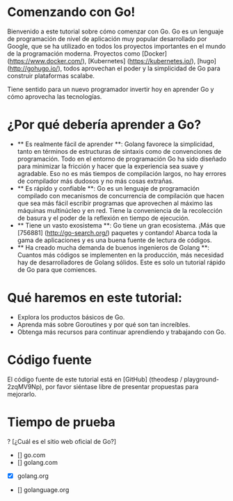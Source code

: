 # Comenzando con Go!
Bienvenido a este tutorial sobre cómo comenzar con Go. Go es un lenguaje de programación de nivel de aplicación muy popular desarrollado por Google, que se ha utilizado en todos los proyectos importantes en el mundo de la programación moderna. Proyectos como [Docker] (https://www.docker.com/), [Kubernetes] (https://kubernetes.io/), [hugo] (http://gohugo.io/), todos aprovechan el poder y la simplicidad de Go para construir plataformas scalabe.

Tiene sentido para un nuevo programador invertir hoy en aprender Go y cómo aprovecha las tecnologías.

¿Por qué debería aprender a Go?
===
* ** Es realmente fácil de aprender **: Golang favorece la simplicidad, tanto en términos de estructuras de sintaxis como de convenciones de programación. Todo en el entorno de programación Go ha sido diseñado para minimizar la fricción y hacer que la experiencia sea suave y agradable. Eso no es más tiempos de compilación largos, no hay errores de compilador más dudosos y no más cosas extrañas.
* ** Es rápido y confiable **: Go es un lenguaje de programación compilado con mecanismos de concurrencia de compilación que hacen que sea más fácil escribir programas que aprovechen al máximo las máquinas multinúcleo y en red. Tiene la conveniencia de la recolección de basura y el poder de la reflexión en tiempo de ejecución.
* ** Tiene un vasto exosistema **: Go tiene un gran ecosistema. ¡Más que [756881] (http://go-search.org/) paquetes y contando! Abarca toda la gama de aplicaciones y es una buena fuente de lectura de códigos.
* ** Ha creado mucha demanda de buenos ingenieros de Golang **: Cuantos más códigos se implementen en la producción, más necesidad hay de desarrolladores de Golang sólidos. Este es solo un tutorial rápido de Go para que comiences.

Qué haremos en este tutorial:
===
* Explora los productos básicos de Go.
* Aprenda más sobre Goroutines y por qué son tan increíbles.
* Obtenga más recursos para continuar aprendiendo y trabajando con Go.

Código fuente
===
El código fuente de este tutorial está en [GitHub] (theodesp / playground-2zqMV9Np), por favor siéntase libre de presentar propuestas para mejorarlo.

Tiempo de prueba
===
? [¿Cuál es el sitio web oficial de Go?]
- [] go.com
- [] golang.com
- [x] golang.org
- [] golanguage.org
